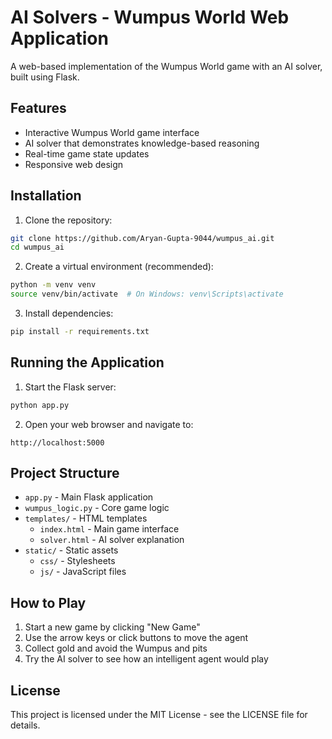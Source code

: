 # AI Solvers - Wumpus World Web Application

A web-based implementation of the Wumpus World game with an AI solver, built using Flask.

## Features

- Interactive Wumpus World game interface
- AI solver that demonstrates knowledge-based reasoning
- Real-time game state updates
- Responsive web design

## Installation

1. Clone the repository:
```bash
git clone https://github.com/Aryan-Gupta-9044/wumpus_ai.git
cd wumpus_ai
```

2. Create a virtual environment (recommended):
```bash
python -m venv venv
source venv/bin/activate  # On Windows: venv\Scripts\activate
```

3. Install dependencies:
```bash
pip install -r requirements.txt
```

## Running the Application

1. Start the Flask server:
```bash
python app.py
```

2. Open your web browser and navigate to:
```
http://localhost:5000
```

## Project Structure

- `app.py` - Main Flask application
- `wumpus_logic.py` - Core game logic
- `templates/` - HTML templates
  - `index.html` - Main game interface
  - `solver.html` - AI solver explanation
- `static/` - Static assets
  - `css/` - Stylesheets
  - `js/` - JavaScript files

## How to Play

1. Start a new game by clicking "New Game"
2. Use the arrow keys or click buttons to move the agent
3. Collect gold and avoid the Wumpus and pits
4. Try the AI solver to see how an intelligent agent would play

## License

This project is licensed under the MIT License - see the LICENSE file for details. 